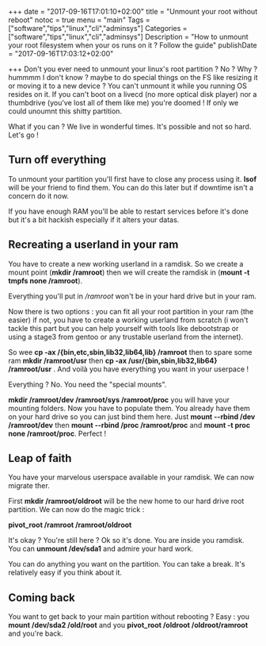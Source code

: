 +++
date = "2017-09-16T17:01:10+02:00"
title = "Unmount your root without reboot"
notoc = true
menu = "main"
Tags = ["software","tips","linux","cli","adminsys"]
Categories = ["software","tips","linux","cli","adminsys"]
Description = "How to unmount your root filesystem when your os runs on it ? Follow the guide"
publishDate = "2017-09-16T17:03:12+02:00"

+++
Don't you ever need to unmount your linux's root partition ? No ? Why ? hummmm I don't know ? maybe to do special things on the FS like resizing it or moving it to a new device ? You can't unmount it while you running OS resides on it. If you can't boot on a livecd (no more optical disk player) nor a thumbdrive (you've lost all of them like me) you're doomed ! If only we could unoumnt this shitty partition.

What if you can ? We live in wonderful times. It's possible and not so hard. Let's go !

## Turn off everything
To unmount your partition you'll first have to close any process using it. **lsof** will be your friend to find them. You can do this later but if downtime isn't a concern do it now.

If you have enough RAM you'll be able to restart services before it's done but it's a bit hackish especially if it alters your datas.

## Recreating a userland in your ram
You have to create a new working userland in a ramdisk. So we create a mount point (**mkdir /ramroot**) then we will create the ramdisk in (**mount -t tmpfs none /ramroot**).

Everything you'll put in */ramroot* won't be in your hard drive but in your ram.

Now there is two options : you can fit all your root partition in your ram (the easier) if not, you have to create a working userland from scratch (i won't tackle this part but you can help yourself with tools like debootstrap or using a stage3 from gentoo or any trustable userland from the internet).

So wee  **cp -ax /{bin,etc,sbin,lib32,lib64,lib} /ramroot** then to spare some ram **mkdir /ramroot/usr** then **cp -ax /usr/{bin,sbin,lib32,lib64} /ramroot/usr** . And voilà you have everything you want in your userpace !

Everything ? No. You need the "special mounts".

**mkdir /ramroot/dev /ramroot/sys /ramroot/proc** you will have your mounting folders. Now you have to populate them. You already have them on your hard drive so you can just bind them here. Just **mount --rbind /dev /ramroot/dev** then **mount --rbind /proc /ramroot/proc** and **mount -t proc none /ramroot/proc**. Perfect !

## Leap of faith
You have your marvelous userspace available in your ramdisk. We can now migrate ther.

First **mkdir /ramroot/oldroot** will be the new home to our hard drive root partition. We can now do the magic trick :

**pivot_root /ramroot /ramroot/oldroot**

It's okay ? You're still here ? Ok so it's done. You are inside you ramdisk. You can **unmount /dev/sda1** and admire your hard work.

You can do anything you want on the partition. You can take a break. It's relatively easy if you think about it.

## Coming back
You want to get back to your main partition without rebooting ? Easy : you **mount /dev/sda2 /old/root** and you **pivot_root /oldroot /oldroot/ramroot** and you're back.
